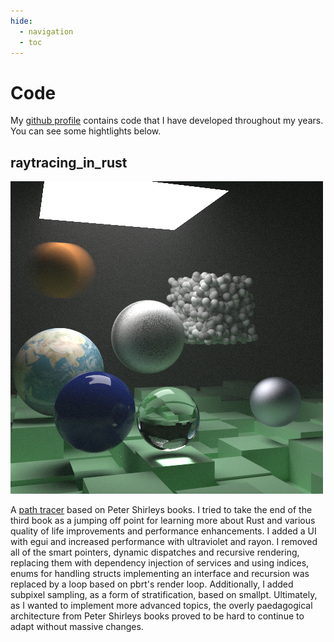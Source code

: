 ```yaml
---
hide:
  - navigation
  - toc
---
```


# Code

My [github profile][0] contains code that I have developed throughout my years. You can see
some hightlights below.

## raytracing_in_rust

![Image title](images/raytracing_in_rust.png)

A [path tracer][1] based on Peter Shirleys books. I tried to take the end of the third
book as a jumping off point for learning more about Rust and various quality of life
improvements and performance enhancements. I added a UI with egui and increased performance
with ultraviolet and rayon. I removed all of the smart pointers, dynamic dispatches and
recursive rendering, replacing them with dependency injection of services and using indices,
enums for handling structs implementing an interface and recursion was replaced by a loop
based on pbrt's render loop. Additionally, I added subpixel sampling, as a form of
stratification, based on smallpt. Ultimately, as I wanted to implement more advanced topics,
the overly paedagogical architecture from Peter Shirleys books proved to be hard to continue
to adapt without massive changes.

[0]: https://www.github.com/absorensen
[1]: https://github.com/absorensen/raytracing_in_rust
